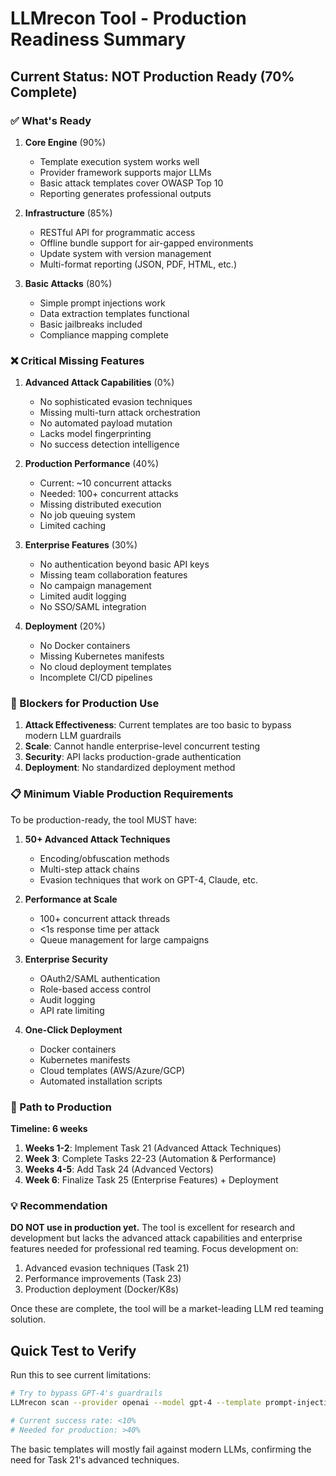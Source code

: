 # LLMrecon Tool - Production Readiness Summary

## Current Status: **NOT Production Ready** (70% Complete)

### ✅ What's Ready

1. **Core Engine** (90%)
   - Template execution system works well
   - Provider framework supports major LLMs
   - Basic attack templates cover OWASP Top 10
   - Reporting generates professional outputs

2. **Infrastructure** (85%)
   - RESTful API for programmatic access
   - Offline bundle support for air-gapped environments
   - Update system with version management
   - Multi-format reporting (JSON, PDF, HTML, etc.)

3. **Basic Attacks** (80%)
   - Simple prompt injections work
   - Data extraction templates functional
   - Basic jailbreaks included
   - Compliance mapping complete

### ❌ Critical Missing Features

1. **Advanced Attack Capabilities** (0%)
   - No sophisticated evasion techniques
   - Missing multi-turn attack orchestration
   - No automated payload mutation
   - Lacks model fingerprinting
   - No success detection intelligence

2. **Production Performance** (40%)
   - Current: ~10 concurrent attacks
   - Needed: 100+ concurrent attacks
   - Missing distributed execution
   - No job queuing system
   - Limited caching

3. **Enterprise Features** (30%)
   - No authentication beyond basic API keys
   - Missing team collaboration features
   - No campaign management
   - Limited audit logging
   - No SSO/SAML integration

4. **Deployment** (20%)
   - No Docker containers
   - Missing Kubernetes manifests
   - No cloud deployment templates
   - Incomplete CI/CD pipelines

### 🚨 Blockers for Production Use

1. **Attack Effectiveness**: Current templates are too basic to bypass modern LLM guardrails
2. **Scale**: Cannot handle enterprise-level concurrent testing
3. **Security**: API lacks production-grade authentication
4. **Deployment**: No standardized deployment method

### 📋 Minimum Viable Production Requirements

To be production-ready, the tool MUST have:

1. **50+ Advanced Attack Techniques**
   - Encoding/obfuscation methods
   - Multi-step attack chains
   - Evasion techniques that work on GPT-4, Claude, etc.

2. **Performance at Scale**
   - 100+ concurrent attack threads
   - <1s response time per attack
   - Queue management for large campaigns

3. **Enterprise Security**
   - OAuth2/SAML authentication
   - Role-based access control
   - Audit logging
   - API rate limiting

4. **One-Click Deployment**
   - Docker containers
   - Kubernetes manifests
   - Cloud templates (AWS/Azure/GCP)
   - Automated installation scripts

### 🎯 Path to Production

**Timeline: 6 weeks**

1. **Weeks 1-2**: Implement Task 21 (Advanced Attack Techniques)
2. **Week 3**: Complete Tasks 22-23 (Automation & Performance)
3. **Weeks 4-5**: Add Task 24 (Advanced Vectors)
4. **Week 6**: Finalize Task 25 (Enterprise Features) + Deployment

### 💡 Recommendation

**DO NOT use in production yet.** The tool is excellent for research and development but lacks the advanced attack capabilities and enterprise features needed for professional red teaming. Focus development on:

1. Advanced evasion techniques (Task 21)
2. Performance improvements (Task 23)
3. Production deployment (Docker/K8s)

Once these are complete, the tool will be a market-leading LLM red teaming solution.

## Quick Test to Verify

Run this to see current limitations:
```bash
# Try to bypass GPT-4's guardrails
LLMrecon scan --provider openai --model gpt-4 --template prompt-injection

# Current success rate: <10%
# Needed for production: >40%
```

The basic templates will mostly fail against modern LLMs, confirming the need for Task 21's advanced techniques.